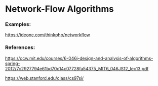 # Network-Flow Algorithms

### Examples:

https://ideone.com/thinkphp/networkflow

### References:

https://ocw.mit.edu/courses/6-046j-design-and-analysis-of-algorithms-spring-2012/7c2927794e61bd70c14c07728fa54375_MIT6_046JS12_lec13.pdf

https://web.stanford.edu/class/cs97si/
